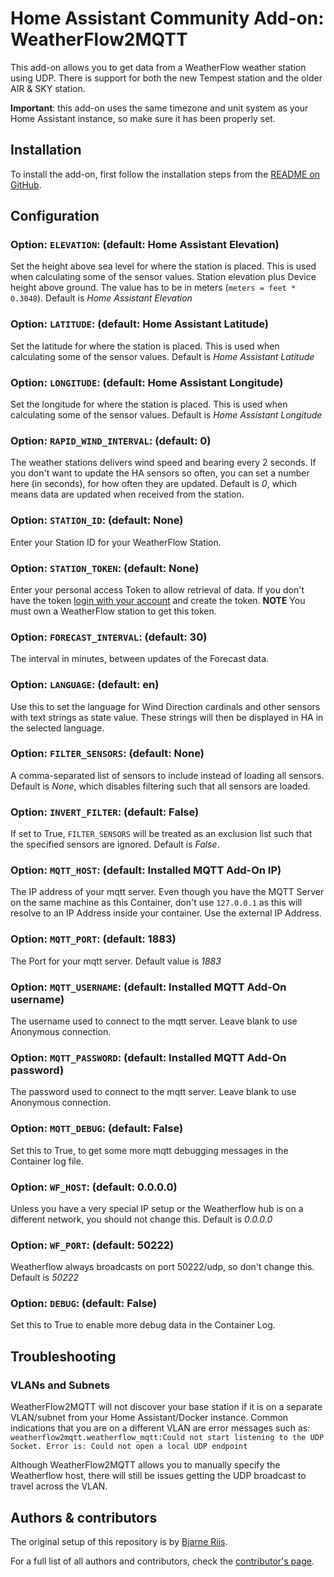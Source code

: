 # Home Assistant Community Add-on: WeatherFlow2MQTT

This add-on allows you to get data from a WeatherFlow weather station using UDP. There is support for both the new Tempest station and the older AIR & SKY station.

**Important**: this add-on uses the same timezone and unit system as your Home Assistant instance, so make sure it has been properly set.

## Installation

To install the add-on, first follow the installation steps from the [README on GitHub](https://github.com/briis/hass-weatherflow2mqtt/blob/main/README.md).

## Configuration

### Option: `ELEVATION`: (default: Home Assistant Elevation)

Set the height above sea level for where the station is placed. This is used when calculating some of the sensor values. Station elevation plus Device height above ground. The value has to be in meters (`meters = feet * 0.3048`). Default is _Home Assistant Elevation_

### Option: `LATITUDE`: (default: Home Assistant Latitude)

Set the latitude for where the station is placed. This is used when calculating some of the sensor values. Default is _Home Assistant Latitude_

### Option: `LONGITUDE`: (default: Home Assistant Longitude)

Set the longitude for where the station is placed. This is used when calculating some of the sensor values. Default is _Home Assistant Longitude_

### Option: `RAPID_WIND_INTERVAL`: (default: 0)

The weather stations delivers wind speed and bearing every 2 seconds. If you don't want to update the HA sensors so often, you can set a number here (in seconds), for how often they are updated. Default is _0_, which means data are updated when received from the station.

### Option: `STATION_ID`: (default: None)

Enter your Station ID for your WeatherFlow Station.

### Option: `STATION_TOKEN`: (default: None)

Enter your personal access Token to allow retrieval of data. If you don't have the token [login with your account](https://tempestwx.com/settings/tokens) and create the token. **NOTE** You must own a WeatherFlow station to get this token.

### Option: `FORECAST_INTERVAL`: (default: 30)

The interval in minutes, between updates of the Forecast data.

### Option: `LANGUAGE`: (default: en)

Use this to set the language for Wind Direction cardinals and other sensors with text strings as state value. These strings will then be displayed in HA in the selected language.

### Option: `FILTER_SENSORS`: (default: None)

A comma-separated list of sensors to include instead of loading all sensors. Default is _None_, which disables filtering such that all sensors are loaded.

### Option: `INVERT_FILTER`: (default: False)

If set to True, `FILTER_SENSORS` will be treated as an exclusion list such that the specified sensors are ignored. Default is _False_.

### Option: `MQTT_HOST`: (default: Installed MQTT Add-On IP)

The IP address of your mqtt server. Even though you have the MQTT Server on the same machine as this Container, don't use `127.0.0.1` as this will resolve to an IP Address inside your container. Use the external IP Address.

### Option: `MQTT_PORT`: (default: 1883)

The Port for your mqtt server. Default value is _1883_

### Option: `MQTT_USERNAME`: (default: Installed MQTT Add-On username)

The username used to connect to the mqtt server. Leave blank to use Anonymous connection.

### Option: `MQTT_PASSWORD`: (default: Installed MQTT Add-On password)

The password used to connect to the mqtt server. Leave blank to use Anonymous connection.

### Option: `MQTT_DEBUG`: (default: False)

Set this to True, to get some more mqtt debugging messages in the Container log file.

### Option: `WF_HOST`: (default: 0.0.0.0)

Unless you have a very special IP setup or the Weatherflow hub is on a different network, you should not change this. Default is _0.0.0.0_

### Option: `WF_PORT`: (default: 50222)

Weatherflow always broadcasts on port 50222/udp, so don't change this. Default is _50222_

### Option: `DEBUG`: (default: False)

Set this to True to enable more debug data in the Container Log.

## Troubleshooting

### VLANs and Subnets
WeatherFlow2MQTT will not discover your base station if it is on a separate VLAN/subnet from your Home Assistant/Docker instance. Common indications that you are on a different VLAN are error messages such as:
```weatherflow2mqtt.weatherflow_mqtt:Could not start listening to the UDP Socket. Error is: Could not open a local UDP endpoint```

Although WeatherFlow2MQTT allows you to manually specify the Weatherflow host, there will still be issues getting the UDP broadcast to travel across the VLAN.

## Authors & contributors

The original setup of this repository is by [Bjarne Riis](https://github.com/briis).

For a full list of all authors and contributors, check the [contributor's page](https://github.com/briis/hass-weatherflow2mqtt/graphs/contributors).
